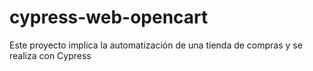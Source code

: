 # cypress-web-opencart
Este proyecto implica la automatización de una tienda de compras y se realiza con Cypress
